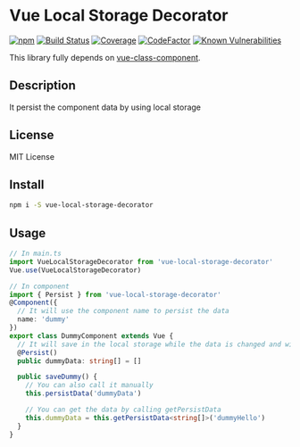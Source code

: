 # Vue Local Storage Decorator

[![npm](https://img.shields.io/npm/v/vue-local-storage-decorator.svg)](https://www.npmjs.com/package/vue-local-storage-decorator)
[![Build Status](https://travis-ci.com/vip30/vue-local-storage-decorator.svg?branch=master)](https://travis-ci.com/vip30/vue-local-storage-decorator)
[![Coverage](https://codecov.io/gh/vip30/vue-local-storage-decorator/branch/master/graph/badge.svg)](https://codecov.io/gh/vip30/vue-local-storage-decorator)
[![CodeFactor](https://www.codefactor.io/repository/github/vip30/vue-local-storage-decorator/badge/master)](https://www.codefactor.io/repository/github/vip30/vue-local-storage-decorator/overview/master)
[![Known Vulnerabilities](https://snyk.io/test/github/vip30/vue-local-storage-decorator/badge.svg)](https://snyk.io/test/github/vip30/vue-local-storage-decorator)

This library fully depends on [vue-class-component](https://github.com/vuejs/vue-class-component).

## Description

It persist the component data by using local storage

## License

MIT License

## Install

```bash
npm i -S vue-local-storage-decorator
```

## Usage

```typescript
// In main.ts
import VueLocalStorageDecorator from 'vue-local-storage-decorator'
Vue.use(VueLocalStorageDecorator)

// In component
import { Persist } from 'vue-local-storage-decorator'
@Component({
  // It will use the component name to persist the data
  name: 'dummy'
})
export class DummyComponent extends Vue {
  // It will save in the local storage while the data is changed and will auto resume from local storage in created lifecycle
  @Persist()
  public dummyData: string[] = []

  public saveDummy() {
    // You can also call it manually
    this.persistData('dummyData')

    // You can get the data by calling getPersistData
    this.dummyData = this.getPersistData<string[]>('dummyHello')
  }
}

```
